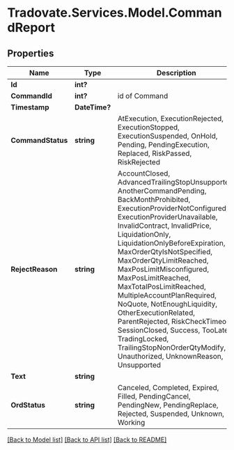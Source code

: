 # Tradovate.Services.Model.CommandReport
## Properties

Name | Type | Description | Notes
------------ | ------------- | ------------- | -------------
**Id** | **int?** |  | [optional] 
**CommandId** | **int?** | id of Command | 
**Timestamp** | **DateTime?** |  | 
**CommandStatus** | **string** | AtExecution, ExecutionRejected, ExecutionStopped, ExecutionSuspended, OnHold, Pending, PendingExecution, Replaced, RiskPassed, RiskRejected | 
**RejectReason** | **string** | AccountClosed, AdvancedTrailingStopUnsupported, AnotherCommandPending, BackMonthProhibited, ExecutionProviderNotConfigured, ExecutionProviderUnavailable, InvalidContract, InvalidPrice, LiquidationOnly, LiquidationOnlyBeforeExpiration, MaxOrderQtyIsNotSpecified, MaxOrderQtyLimitReached, MaxPosLimitMisconfigured, MaxPosLimitReached, MaxTotalPosLimitReached, MultipleAccountPlanRequired, NoQuote, NotEnoughLiquidity, OtherExecutionRelated, ParentRejected, RiskCheckTimeout, SessionClosed, Success, TooLate, TradingLocked, TrailingStopNonOrderQtyModify, Unauthorized, UnknownReason, Unsupported | [optional] 
**Text** | **string** |  | [optional] 
**OrdStatus** | **string** | Canceled, Completed, Expired, Filled, PendingCancel, PendingNew, PendingReplace, Rejected, Suspended, Unknown, Working | [optional] 

[[Back to Model list]](../README.md#documentation-for-models) [[Back to API list]](../README.md#documentation-for-api-endpoints) [[Back to README]](../README.md)

